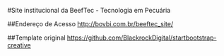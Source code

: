 #Site institucional da BeefTec - Tecnologia em Pecuária


##Endereço de Acesso
http://bovbi.com.br/beeftec_site/ 

##Template original
https://github.com/BlackrockDigital/startbootstrap-creative

